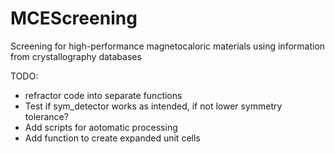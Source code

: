 # MCEScreening
Screening for high-performance magnetocaloric materials using information from crystallography databases

TODO:
- refractor code into separate functions
- Test if sym_detector works as intended, if not lower symmetry tolerance?
- Add scripts for aotomatic processing
- Add function to create expanded unit cells

